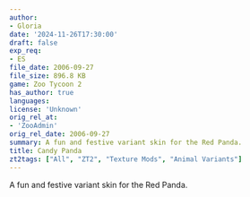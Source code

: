 ```yaml
---
author:
- Gloria
date: '2024-11-26T17:30:00'
draft: false
exp_req:
- ES
file_date: 2006-09-27
file_size: 896.8 KB
game: Zoo Tycoon 2
has_author: true
languages:
license: 'Unknown'
orig_rel_at:
- 'ZooAdmin'
orig_rel_date: 2006-09-27
summary: A fun and festive variant skin for the Red Panda.
title: Candy Panda
zt2tags: ["All", "ZT2", "Texture Mods", "Animal Variants"]
---
```

A fun and festive variant skin for the Red Panda.
